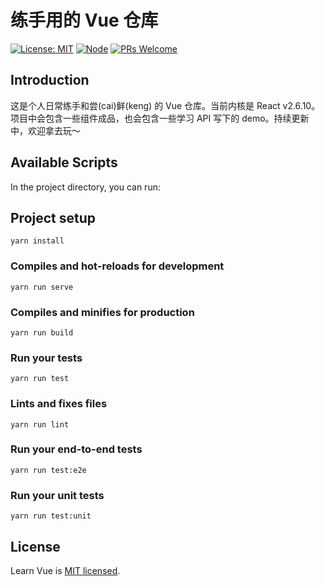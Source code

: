 # 练手用的 Vue 仓库

[![License: MIT](https://img.shields.io/badge/License-MIT-orange.svg)](https://opensource.org/licenses/MIT)
[![Node](https://img.shields.io/badge/node-%3E%3D8.0.0-blue.svg)](https://github.com/YanceyOfficial/learn-vue)
[![PRs Welcome](https://img.shields.io/badge/PRs-welcome-green.svg)](https://github.com/YanceyOfficial/learn-vue/pulls)

## Introduction

这是个人日常练手和尝(cai)鲜(keng) 的 Vue 仓库。当前内核是 React v2.6.10。项目中会包含一些组件成品，也会包含一些学习 API 写下的 demo。持续更新中，欢迎拿去玩～

## Available Scripts

In the project directory, you can run:

## Project setup
```
yarn install
```

### Compiles and hot-reloads for development
```
yarn run serve
```

### Compiles and minifies for production
```
yarn run build
```

### Run your tests
```
yarn run test
```

### Lints and fixes files
```
yarn run lint
```

### Run your end-to-end tests
```
yarn run test:e2e
```

### Run your unit tests
```
yarn run test:unit
```

## License

Learn Vue is [MIT licensed](https://opensource.org/licenses/MIT).
